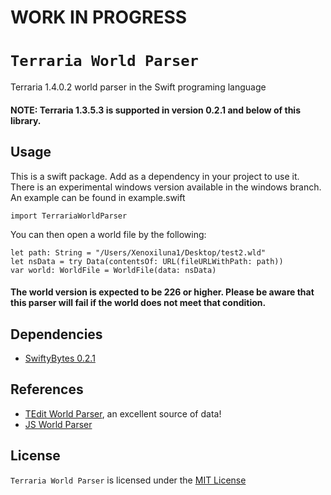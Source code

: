 # WORK IN PROGRESS
# `Terraria World Parser`
Terraria 1.4.0.2 world parser in the Swift programing language

#### NOTE: Terraria 1.3.5.3 is supported in version 0.2.1 and below of this library. 

## Usage
This is a swift package. Add as a dependency in your project to use it. There is an experimental windows version available in the windows branch.
An example can be found in example.swift

`import TerrariaWorldParser`

You can then open a world file by the following:

```
let path: String = "/Users/Xenoxiluna1/Desktop/test2.wld"
let nsData = try Data(contentsOf: URL(fileURLWithPath: path))
var world: WorldFile = WorldFile(data: nsData)
```

#### The world version is expected to be 226 or higher. Please be aware that this parser will fail if the world does not meet that condition.

## Dependencies

- [SwiftyBytes 0.2.1](https://github.com/Xenoxiluna/SwiftyBytes)

## References

- [TEdit World Parser](https://github.com/TEdit/Terraria-Map-Editor/blob/master/TEditXna/Terraria/World.FileV2.cs), an excellent source of data!
- [JS World Parser](https://github.com/cokolele/terraria-world-parser/)

## License

`Terraria World Parser` is licensed under the [MIT License](LICENSE)
